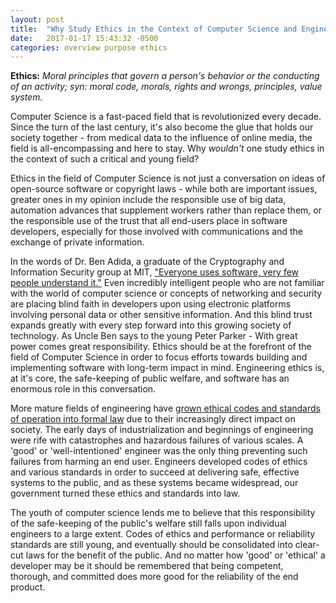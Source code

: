 ```yaml
---
layout: post
title:  "Why Study Ethics in the Context of Computer Science and Engineering?"
date:   2017-01-17 15:43:32 -0500
categories: overview purpose ethics
---
```



**Ethics:** *Moral principles that govern a person's behavior or the conducting
of an activity; syn: moral code, morals, rights and wrongs, principles,
value system.*

Computer Science is a fast-paced field that is revolutionized
every decade.  Since the turn of the last century, it's also become the glue that holds
our society together - from medical data to the influence of online media, the field is
all-encompassing and here to stay. Why *wouldn't* one study ethics in the
context of such a critical and young field?

Ethics in the field of Computer Science is not just a conversation on ideas of
open-source software or copyright laws - while both are important issues,
greater ones in my opinion include the responsible use of big data, automation
advances that supplement workers rather than replace them, or the responsible
use of the trust that all end-users place in software developers, especially
for those involved with communications and the exchange of private information.

In the words of Dr. Ben Adida, a graduate of the Cryptography and Information
Security group at MIT, ["Everyone uses software, very few people understand it."][benlog]  Even incredibly intelligent people who are not familiar with the world of computer science or concepts of networking and security are placing blind faith in developers upon using electronic platforms involving personal data or other sensitive information.
And this blind trust expands greatly with every step forward into this growing
society of technology.  As Uncle Ben says to the young Peter Parker - With
great power comes great responsibility.  Ethics should be at the forefront of
the field of Computer Science in order to focus efforts towards building
and implementing software with long-term impact in mind.  Engineering ethics
is, at it's core, the safe-keeping of public welfare, and software has an
enormous role in this conversation.

More mature fields of engineering have [grown ethical codes and standards of
operation into formal law][engineering_ethics] due to their increasingly direct impact on society.
The early days of industrialization and beginnings of engineering were rife
with catastrophes and hazardous failures of various scales.  A 'good' or
'well-intentioned' engineer was the only thing preventing such failures from
harming an end user.  Engineers developed codes of ethics and various standards
in order to succeed at delivering safe, effective systems to the public, and as
these systems became widespread, our government turned these ethics and standards
into law.

The youth of computer science lends me to believe that this responsibility of
the safe-keeping of the public's welfare still falls upon individual engineers
to a large extent.  Codes of ethics and performance or reliability standards
are still young, and eventually should be consolidated into clear-cut laws for
the benefit of the public.  And no matter how 'good' or 'ethical' a developer
may be it should be remembered that being competent, thorough, and committed
does more good for the reliability of the end product. 


[benlog]: https://benlog.com/2015/05/23/the-responsibility-we-have-as-software-engineers/
[engineering_ethics]: https://www.nae.edu/Publications/Bridge/EngineeringEthics7377/EngineeringEthicsTheConversationwithoutEnd.aspx 
